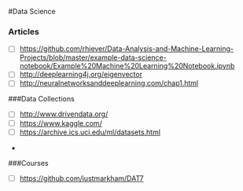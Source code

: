 
#Data Science

### Articles

- [ ] https://github.com/rhiever/Data-Analysis-and-Machine-Learning-Projects/blob/master/example-data-science-notebook/Example%20Machine%20Learning%20Notebook.ipynb
- [ ] http://deeplearning4j.org/eigenvector
- [ ] http://neuralnetworksanddeeplearning.com/chap1.html

###Data Collections
- [ ] http://www.drivendata.org/
- [ ] https://www.kaggle.com/
- [ ] https://archive.ics.uci.edu/ml/datasets.html
- 
###Courses
- [ ] https://github.com/justmarkham/DAT7
